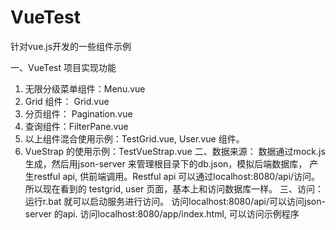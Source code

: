 # VueTest
针对vue.js开发的一些组件示例

一、VueTest 项目实现功能
1. 无限分级菜单组件：Menu.vue
2. Grid 组件： Grid.vue
3. 分页组件： Pagination.vue
4. 查询组件：FilterPane.vue
5. 以上组件混合使用示例：TestGrid.vue, User.vue 组件。
6. VueStrap 的使用示例：TestVueStrap.vue
二、数据来源：
数据通过mock.js 生成，然后用json-server 来管理根目录下的db.json，模拟后端数据库，
产生restful api, 供前端调用。Restful api 可以通过localhost:8080/api/访问。所以现在看到的
testgrid, user 页面，基本上和访问数据库一样。
三、访问：
运行r.bat 就可以启动服务进行访问。
访问localhost:8080/api/可以访问json-server 的api.
访问localhost:8080/app/index.html, 可以访问示例程序